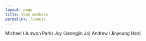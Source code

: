 ```yaml
---
layout: page
title: Team members
permalink: /about/
---
```


Michael (Junwon Park)
Joy (Jeongjin Jo)
Andrew (Jinyoung Han)


